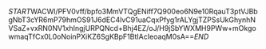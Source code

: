 $START$WACWl/PFV0vff/bpfo3MmVTQgENiff7Q900eo6N9e10RqauT3ptVJBbgNbT3cYR6mP79hmOS91J6dEC4lvC91uaCqxPfyg1rALYgjTZPSsUkGhynhNVSaZ+vxRN0NV1xhIngjURPQNcd+Bhj4EZ/oJ/H9jSbYWXMH9PWw+mOkgowmaqTfCx0L0oNoinPXiKZ6SgKBpF1BtIAcIeoaqM0sA==$END$